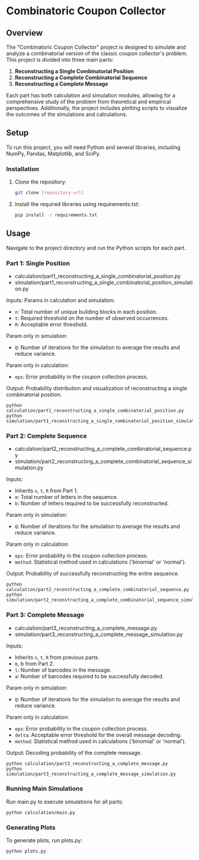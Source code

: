 # Combinatoric Coupon Collector

## Overview
The "Combinatoric Coupon Collector" project is designed to simulate and analyze a combinatorial version of the classic coupon collector's problem. This project is divided into three main parts:
1. **Reconstructing a Single Combinatorial Position**
2. **Reconstructing a Complete Combinatorial Sequence**
3. **Reconstructing a Complete Message**

Each part has both calculation and simulation modules, allowing for a comprehensive study of the problem from theoretical and empirical perspectives. Additionally, the project includes plotting scripts to visualize the outcomes of the simulations and calculations.

## Setup
To run this project, you will need Python and several libraries, including NumPy, Pandas, Matplotlib, and SciPy.

### Installation
1. Clone the repository:
   ```sh
   git clone [repository-url]

2. Install the required libraries using requirements.txt:
    ```sh
    pip install -r requirements.txt

## Usage
Navigate to the project directory and run the Python scripts for each part.

### Part 1: Single Position
* calculation/part1_reconstructing_a_single_combinatorial_position.py
* simulation/part1_reconstructing_a_single_combinatorial_position_simulation.py

Inputs:
Params in calculation and simulation:
* `n`: Total number of unique building blocks in each position.
* `t`: Required threshold on the number of observed occurrences.
* `R`: Acceptable error threshold.

Param only in simulation:
* `Q`: Number of iterations for the simulation to average the results and reduce variance.

Param only in calculation:
* `eps`: Error probability in the coupon collection process.

Output:
Probability distribution and visualization of reconstructing a single combinatorial position.

    python calculation/part1_reconstructing_a_single_combinatorial_position.py
    python simulation/part1_reconstructing_a_single_combinatorial_position_simulation.py

### Part 2: Complete Sequence
* calculation/part2_reconstructing_a_complete_combinatorial_sequence.py
* simulation/part2_reconstructing_a_complete_combinatorial_sequence_simulation.py

Inputs:
* Inherits `n`, `t`, `R` from Part 1.
* `m`: Total number of letters in the sequence.
* `b`: Number of letters required to be successfully reconstructed.

Param only in simulation:
* `Q`: Number of iterations for the simulation to average the results and reduce variance.

Param only in calculation:
* `eps`: Error probability in the coupon collection process.
* `method`: Statistical method used in calculations ('binomial' or 'normal').

Output:
Probability of successfully reconstructing the entire sequence.

    python calculation/part2_reconstructing_a_complete_combinatorial_sequence.py 
    python simulation/part2_reconstructing_a_complete_combinatorial_sequence_simulation.py

### Part 3: Complete Message
* calculation/part3_reconstructing_a_complete_message.py
* simulation/part3_reconstructing_a_complete_message_simulation.py

Inputs:
* Inherits `n`, `t`, `R` from previous parts.
* `m`, b from Part 2.
* `l`: Number of barcodes in the message.
* `a`: Number of barcodes required to be successfully decoded.

Param only in simulation:
* `Q`: Number of iterations for the simulation to average the results and reduce variance.

Param only in calculation:
* `eps`: Error probability in the coupon collection process.
* `delta`: Acceptable error threshold for the overall message decoding.
* `method`: Statistical method used in calculations ('binomial' or 'normal').

Output:
Decoding probability of the complete message.

    python calculation/part3_reconstructing_a_complete_message.py
    python simulation/part3_reconstructing_a_complete_message_simulation.py

### Running Main Simulations
Run main.py to execute simulations for all parts:

    python calculation/main.py

### Generating Plots
To generate plots, run plots.py:
   ```sh
   python plots.py
   ```



